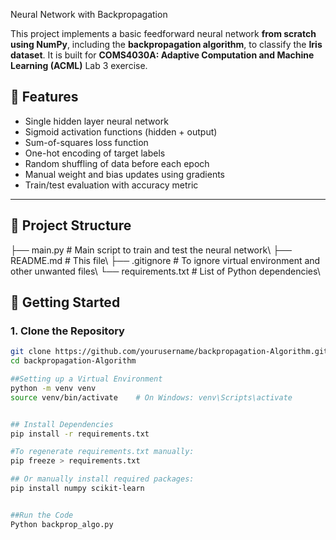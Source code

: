 Neural Network with Backpropagation

This project implements a basic feedforward neural network **from scratch using NumPy**, including the **backpropagation algorithm**, to classify the **Iris dataset**. It is built for **COMS4030A: Adaptive Computation and Machine Learning (ACML)** Lab 3 exercise.

## 🔧 Features

- Single hidden layer neural network
- Sigmoid activation functions (hidden + output)
- Sum-of-squares loss function
- One-hot encoding of target labels
- Random shuffling of data before each epoch
- Manual weight and bias updates using gradients
- Train/test evaluation with accuracy metric

---

## 📁 Project Structure
├── main.py # Main script to train and test the neural network\\
├── README.md # This file\\
├── .gitignore # To ignore virtual environment and other unwanted files\\
└── requirements.txt # List of Python dependencies\\

## 🚀 Getting Started

### 1. Clone the Repository

```bash
git clone https://github.com/yourusername/backpropagation-Algorithm.git
cd backpropagation-Algorithm

##Setting up a Virtual Environment
python -m venv venv
source venv/bin/activate    # On Windows: venv\Scripts\activate


## Install Dependencies
pip install -r requirements.txt

#To regenerate requirements.txt manually:
pip freeze > requirements.txt

## Or manually install required packages:
pip install numpy scikit-learn


##Run the Code
Python backprop_algo.py


